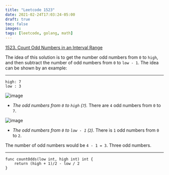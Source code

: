 ```yaml
---
title: "Leetcode 1523"
date: 2021-02-24T17:03:24-05:00
draft: true
toc: false
images:
tags: [leetcode, golang, math]
---
```

[1523. Count Odd Numbers in an Interval Range](https://leetcode.com/problems/count-odd-numbers-in-an-interval-range/)

The idea of this solution is to get the number odd numbers from `0` to `high`, and then subtract the number of odd numbers from `0` to `low - 1`. The idea can be shown by an example:
* **
```
high: 7
low : 3
```

![image](https://assets.leetcode.com/users/images/2ca6929e-c01e-491f-9505-85dc303d779a_1614122599.638341.png)
* *The odd numbers from `0` to `high` (`7`).* There are `4` odd numbers from `0` to `7`.

![image](https://assets.leetcode.com/users/images/0b5c316a-d1ed-426a-889f-2741c8b861f4_1614122953.1401534.png)
* *The odd numbers from `0` to `low - 1` (`2`).* There is `1` odd numbers from `0` to `2`.

The number of odd numbers would be `4 - 1 = 3`. Three odd numbers.

* **
```
func countOdds(low int, high int) int {
	return (high + 1)/2 - low / 2
}
```

